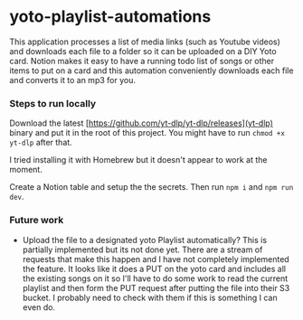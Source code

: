 # yoto-playlist-automations

This application processes a list of media links (such as Youtube videos) and downloads each file to a folder so it can be uploaded on a DIY Yoto card. Notion makes it easy to have a running todo list of songs or other items to put on a card and this automation conveniently downloads each file and converts it to an mp3 for you.

### Steps to run locally

Download the latest [https://github.com/yt-dlp/yt-dlp/releases](yt-dlp) binary and put it in the root of this project. You might have to run `chmod +x yt-dlp` after that.

I tried installing it with Homebrew but it doesn't appear to work at the moment.

Create a Notion table and setup the the secrets. Then run `npm i` and `npm run dev`.

### Future work

- Upload the file to a designated yoto Playlist automatically? This is partially implemented but its not done yet. There are a stream of requests that make this happen and I have not completely implemented the feature. It looks like it does a PUT on the yoto card and includes all the existing songs on it so I'll have to do some work to read the current playlist and then form the PUT request after putting the file into their S3 bucket. I probably need to check with them if this is something I can even do.
